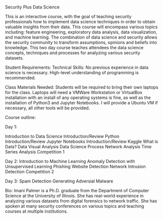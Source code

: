 Security Plus Data Science

This is an interactive course, with the goal of teaching security
professionals how to implement data science techniques in order to
obtain valuable insights from their data. This course will encompass
various topics including: feature engineering, exploratory data
analysis, data visualization, and machine learning. The combination of
data science and security allows the security community to transform
assumptions, opinions and beliefs into knowledge. This two day course
teaches attendees the data science concepts, techniques and processes
for analyzing various security datasets.

Student Requirements: Technical Skills: No previous experience in data
science is necessary. High-level understanding of programming is
recommended.

Class Materials Needed: Students will be required to bring their own
laptops for the class. Laptops will need a VMWare Workstation or
VirtualBox installation with an install of any operating systems is
fine, as well as the installation of Python3 and Jupyter Notebooks. I
will provide a Ubuntu VM if necessary, all other tools will be
provided.

Course outline:

Day 1:

Introduction to Data Science
Introduction/Review Python
Introduction/Review Jupyter Notebooks
Introduction/Review Kaggle
What is Data?
Data Visual Analysis
Data Science Process
Network Analysis
Time Series Analysis
Competition 1

Day 2:
Introduction to Machine Learning
Anomaly Detection with Unsupervised Learning
Phishing Website Detection
Network Intrusion Detection
Competition 2


Day 3:
Spam Detection
Generating Adversial Malware 

Bio: Imani Palmer is a Ph.D. graduate from the Department of
Computer Science at the University of Illinois. She has real-world
experience in analyzing various datasets from digital forensics to
network traffic. She has spoken at many security conferences on
various topics and teaching courses at multiple institutions.